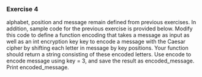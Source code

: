 ### Exercise 4

alphabet, position and message remain defined from previous exercises. In addition, sample code for the previous exercise is provided below. Modify this code to define a function encoding that takes a message as input as well as an int encryption key key to encode a message with the Caesar cipher by shifting each letter in message by key positions.
Your function should return a string consisting of these encoded letters.
Use encode to encode message using key = 3, and save the result as encoded_message.
Print encoded_message.
